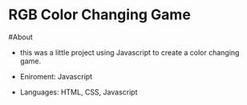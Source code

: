 # RGB Color Changing Game

#About
* this was a little project using Javascript to create a color changing game.

* Eniroment: Javascript
* Languages: HTML, CSS, Javascript
